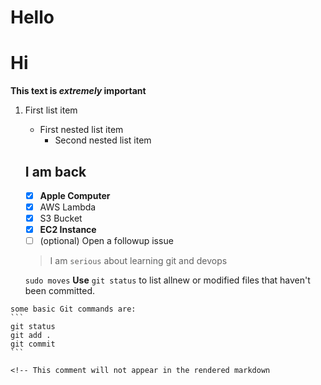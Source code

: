 # Hello


# Hi
  **This text is _extremely_ important**
  1. First list item
     - First nested list item
       - Second nested list item
     ## I am back 
     - [x] **Apple Computer** 
     - [x] AWS Lambda
     - [x] S3 Bucket
     - [x] **EC2 Instance**
     - [ ] \(optional) Open a followup issue
     > I am `serious` about learning git and devops
     
     `sudo moves` 
     **Use** `git status` to list allnew or modified files that haven't been committed.
    
    some basic Git commands are:
    ``` 
    git status
    git add .
    git commit
    ```
    
    <!-- This comment will not appear in the rendered markdown  
     
 
[^1]: My refernces
[^2]: qoutes
[^note]: we are about to explore this thing
![IMG_4372 (1)](https://user-images.githubusercontent.com/12084290/210159125-555ff6fc-4f29-4774-be91-9deb4d8fc455.JPG)
